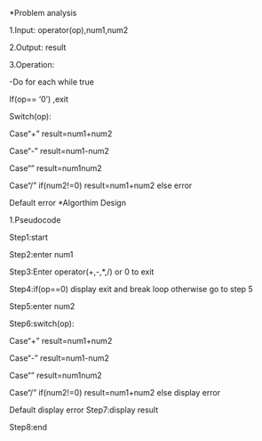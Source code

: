 *Problem analysis

1.Input: operator(op),num1,num2

2.Output: result

3.Operation:

-Do for each while true

If(op== ‘0’) ,exit

Switch(op):

Case“+” result=num1+num2

Case“-” result=num1-num2

Case“” result=num1num2

Case“/” if(num2!=0) result=num1+num2 else error

Default error *Algorthim Design

1.Pseudocode

Step1:start

Step2:enter num1

Step3:Enter operator(+,-,*,/) or 0 to exit

Step4:if(op==0) display exit and break loop otherwise go to step 5

Step5:enter num2

Step6:switch(op):

Case“+” result=num1+num2

Case“-” result=num1-num2

Case“” result=num1num2

Case“/” if(num2!=0) result=num1+num2 else display error

Default display error Step7:display result

Step8:end
